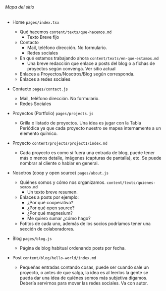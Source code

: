 ###### Mapa del sitio
* Home `pages/index.tsx`
    * Qué hacemos `content/texts/que-hacemos.md`
        * Texto Breve fijo
    * Contacto 
      * Mail, teléfono dirección. No formulario.
      * Redes sociales
    * En qué estamos trabajando ahora `content/texts/en-que-estamos.md`
      * Una breve redacción que enlace a posts del blog o a fichas de proyectos según convenga. Ver sitio actual
    * Enlaces a Proyectos/Nosotros/Blog según corresponda.
    * Enlaces a redes sociales

* Contacto `pages/contact.js`
    * Mail, teléfono dirección. No formulario.
    * Redes Sociales

* Proyectos (Portfolio) `pages/projects.js`
    * Grilla o listado de proyectos. Una idea es jugar con la Tabla Periódica ya que cada proyecto nuestro se mapea internamente a un elemento químico.
* Proyecto `content/projects/project1/index.md`
    * Cada proyecto es como si fuera una entrada de blog, puede tener más o menos detalle, imágenes (capturas de pantalla), etc. Se puede nombrar al cliente o hablar en general.

* Nosotros (coop y open source) `pages/about.js`
    * Quiénes somos y cómo nos organizamos. `content/texts/quienes-somos.md`
        * Un texto breve resumen.
    * Enlaces a posts por ejemplo: 
        * ¿Por qué cooperativa? 
        * ¿Por qué open source?
        * ¿Por qué magnesium?
        * Me quiero sumar ¿cómo hago?
    * Fotitos de cada uno, además de los socios podríamos tener una sección de colaboradores.
* Blog `pages/blog.js`
    * Página de blog habitual ordenando posts por fecha.
* Post `content/blog/hello-world/index.md`
    * Pequeñas entradas contando cosas, puede ser cuando sale un proyecto, o antes de que salga, la idea es al leerlos la gente se pueda dar una idea de quiénes somos más subjetiva digamos. Debería servirnos para mover las redes sociales. Va con autor.
